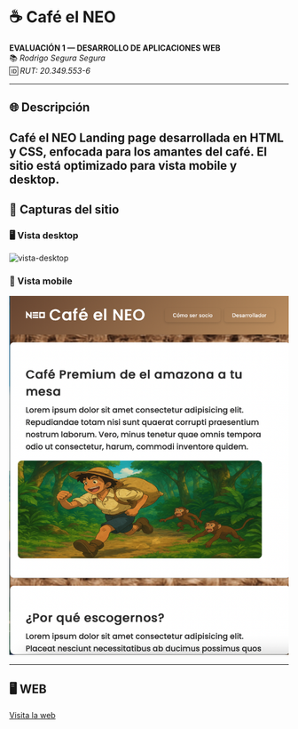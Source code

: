 # ☕ Café el NEO

**EVALUACIÓN 1 — DESARROLLO DE APLICACIONES WEB**  
📚 _Rodrigo Segura Segura_  
🆔 _RUT: 20.349.553-6_

---

## 🌐 Descripción

**Café el NEO** Landing page desarrollada en HTML y CSS, enfocada para los amantes del café. El sitio está optimizado para vista **mobile** y **desktop**.
---


## 📸 Capturas del sitio

### 🖥️ Vista desktop

![vista-desktop](./src/img/desktop.png)

### 📱 Vista mobile

![vista-mobile](./src/img/mobile.png)


---

## 🖥️ WEB

[Visita la web](https://chewpasta.github.io/EV1-DESARROLLO/index.html)
